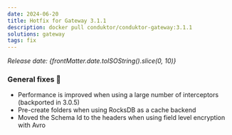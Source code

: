 ```yaml
---
date: 2024-06-20
title: Hotfix for Gateway 3.1.1
description: docker pull conduktor/conduktor-gateway:3.1.1
solutions: gateway
tags: fix
---
```


*Release date: {frontMatter.date.toISOString().slice(0, 10)}*

### General fixes 🔨

- Performance is improved when using a large number of interceptors (backported in 3.0.5)
- Pre-create folders when using RocksDB as a cache backend
- Moved the Schema Id to the headers when using field level encryption with Avro

